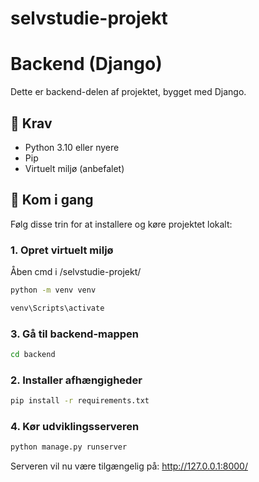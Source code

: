 # selvstudie-projekt

# Backend (Django)

Dette er backend-delen af projektet, bygget med Django.

## 🧰 Krav

- Python 3.10 eller nyere
- Pip
- Virtuelt miljø (anbefalet)

## 🚀 Kom i gang

Følg disse trin for at installere og køre projektet lokalt:

### 1. Opret virtuelt miljø
Åben cmd i /selvstudie-projekt/

```sh
python -m venv venv
```

```sh
venv\Scripts\activate
```

### 3. Gå til backend-mappen

```sh
cd backend
```

### 2. Installer afhængigheder

```sh
pip install -r requirements.txt
```

### 4. Kør udviklingsserveren
```sh
python manage.py runserver
```

Serveren vil nu være tilgængelig på:
http://127.0.0.1:8000/
